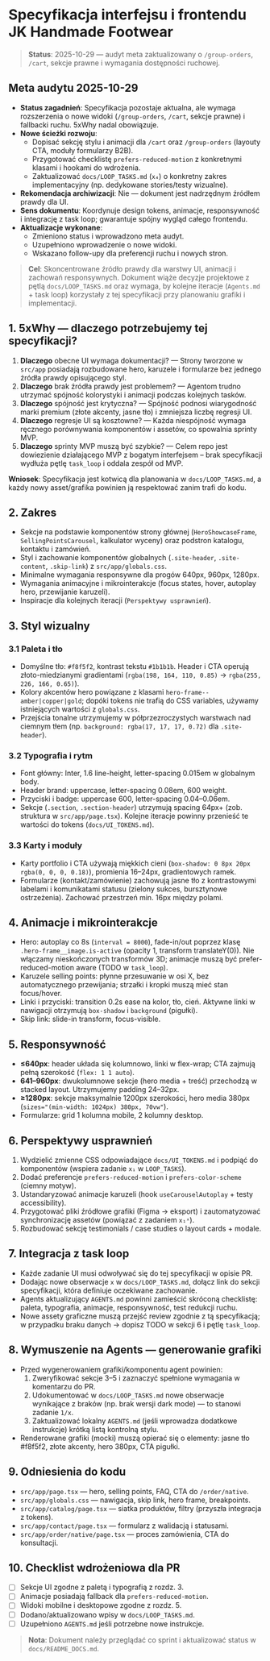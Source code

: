 # Specyfikacja interfejsu i frontendu JK Handmade Footwear

> **Status**: 2025-10-29 — audyt meta zaktualizowany o `/group-orders`, `/cart`, sekcje prawne i wymagania dostępności ruchowej.

## Meta audytu 2025-10-29
- **Status zagadnień**: Specyfikacja pozostaje aktualna, ale wymaga rozszerzenia o nowe widoki (`/group-orders`, `/cart`, sekcje prawne) i fallbacki ruchu. 5xWhy nadal obowiązuje.
- **Nowe ścieżki rozwoju**:
  - Dopisać sekcję stylu i animacji dla `/cart` oraz `/group-orders` (layouty CTA, moduły formularzy B2B).
  - Przygotować checklistę `prefers-reduced-motion` z konkretnymi klasami i hookami do wdrożenia.
  - Zaktualizować `docs/LOOP_TASKS.md` (`x₄`) o konkretny zakres implementacyjny (np. dedykowane stories/testy wizualne).
- **Rekomendacja archiwizacji**: Nie — dokument jest nadrzędnym źródłem prawdy dla UI.
- **Sens dokumentu**: Koordynuje design tokens, animacje, responsywność i integrację z task loop; gwarantuje spójny wygląd całego frontendu.
- **Aktualizacje wykonane**:
  - Zmieniono status i wprowadzono meta audyt.
  - Uzupełniono wprowadzenie o nowe widoki.
  - Wskazano follow-upy dla preferencji ruchu i nowych stron.
>
> **Cel**: Skoncentrowane źródło prawdy dla warstwy UI, animacji i zachowań responsywnych. Dokument wiąże decyzje projektowe z pętlą `docs/LOOP_TASKS.md` oraz wymaga, by kolejne iteracje (`Agents.md` + task loop) korzystały z tej specyfikacji przy planowaniu grafiki i implementacji.

## 1. 5xWhy — dlaczego potrzebujemy tej specyfikacji?
1. **Dlaczego** obecne UI wymaga dokumentacji? — Strony tworzone w `src/app` posiadają rozbudowane hero, karuzele i formularze bez jednego źródła prawdy opisującego styl.
2. **Dlaczego** brak źródła prawdy jest problemem? — Agentom trudno utrzymać spójność kolorystyki i animacji podczas kolejnych tasków.
3. **Dlaczego** spójność jest krytyczna? — Spójność podnosi wiarygodność marki premium (złote akcenty, jasne tło) i zmniejsza liczbę regresji UI.
4. **Dlaczego** regresje UI są kosztowne? — Każda niespójność wymaga ręcznego porównywania komponentów i assetów, co spowalnia sprinty MVP.
5. **Dlaczego** sprinty MVP muszą być szybkie? — Celem repo jest dowiezienie działającego MVP z bogatym interfejsem – brak specyfikacji wydłuża pętlę `task_loop` i oddala zespół od MVP.

**Wniosek**: Specyfikacja jest kotwicą dla planowania w `docs/LOOP_TASKS.md`, a każdy nowy asset/grafika powinien ją respektować zanim trafi do kodu.

## 2. Zakres
- Sekcje na podstawie komponentów strony głównej (`HeroShowcaseFrame`, `SellingPointsCarousel`, kalkulator wyceny) oraz podstron katalogu, kontaktu i zamówień.
- Styl i zachowanie komponentów globalnych (`.site-header`, `.site-content`, `.skip-link`) z `src/app/globals.css`.
- Minimalne wymagania responsywne dla progów 640px, 960px, 1280px.
- Wymagania animacyjne i mikrointerakcje (focus states, hover, autoplay hero, przewijanie karuzeli).
- Inspiracje dla kolejnych iteracji (`Perspektywy usprawnień`).

## 3. Styl wizualny
### 3.1 Paleta i tło
- Domyślne tło: `#f8f5f2`, kontrast tekstu `#1b1b1b`. Header i CTA operują złoto-miedzianymi gradientami (`rgba(198, 164, 110, 0.85)` → `rgba(255, 226, 166, 0.65)`).
- Kolory akcentów hero powiązane z klasami `hero-frame--amber|copper|gold`; dopóki tokens nie trafią do CSS variables, używamy istniejących wartości z `globals.css`.
- Przejścia tonalne utrzymujemy w półprzezroczystych warstwach nad ciemnym tłem (np. `background: rgba(17, 17, 17, 0.72)` dla `.site-header`).

### 3.2 Typografia i rytm
- Font główny: Inter, 1.6 line-height, letter-spacing 0.015em w globalnym body.
- Header brand: uppercase, letter-spacing 0.08em, 600 weight.
- Przyciski i badge: uppercase 600, letter-spacing 0.04–0.06em.
- Sekcje (`.section`, `.section-header`) utrzymują spacing 64px+ (zob. struktura w `src/app/page.tsx`). Kolejne iteracje powinny przenieść te wartości do tokens (`docs/UI_TOKENS.md`).

### 3.3 Karty i moduły
- Karty portfolio i CTA używają miękkich cieni (`box-shadow: 0 8px 20px rgba(0, 0, 0, 0.18)`), promienia 16–24px, gradientowych ramek.
- Formularze (kontakt/zamówienie) zachowują jasne tło z kontrastowymi labelami i komunikatami statusu (zielony sukces, bursztynowe ostrzeżenia). Zachować przestrzeń min. 16px między polami.

## 4. Animacje i mikrointerakcje
- Hero: autoplay co 8s (`interval = 8000`), fade-in/out poprzez klasę `.hero-frame__image.is-active` (opacity 1, transform translateY(0)). Nie włączamy nieskończonych transformów 3D; animacje muszą być prefer-reduced-motion aware (TODO w `task_loop`).
- Karuzele selling points: płynne przesuwanie w osi X, bez automatycznego przewijania; strzałki i kropki muszą mieć stan focus/hover.
- Linki i przyciski: transition 0.2s ease na kolor, tło, cień. Aktywne linki w nawigacji otrzymują `box-shadow` i `background` (pigułki).
- Skip link: slide-in transform, focus-visible.

## 5. Responsywność
- **≤640px**: header układa się kolumnowo, linki w flex-wrap; CTA zajmują pełną szerokość (`flex: 1 1 auto`).
- **641–960px**: dwukolumnowe sekcje (hero media + treść) przechodzą w stacked layout. Utrzymujemy padding 24–32px.
- **≥1280px**: sekcje maksymalnie 1200px szerokości, hero media 380px (`sizes="(min-width: 1024px) 380px, 70vw"`).
- Formularze: grid 1 kolumna mobile, 2 kolumny desktop.

## 6. Perspektywy usprawnień
1. Wydzielić zmienne CSS odpowiadające `docs/UI_TOKENS.md` i podpiąć do komponentów (wspiera zadanie `x₁` w `LOOP_TASKS`).
2. Dodać preferencje `prefers-reduced-motion` i `prefers-color-scheme` (ciemny motyw).
3. Ustandaryzować animacje karuzeli (hook `useCarouselAutoplay` + testy accessibility).
4. Przygotować pliki źródłowe grafiki (Figma → eksport) i zautomatyzować synchronizację assetów (powiązać z zadaniem `x₁ˣ`).
5. Rozbudować sekcję testimonials / case studies o layout cards + modale.

## 7. Integracja z task loop
- Każde zadanie UI musi odwoływać się do tej specyfikacji w opisie PR.
- Dodając nowe obserwacje `x` w `docs/LOOP_TASKS.md`, dołącz link do sekcji specyfikacji, która definiuje oczekiwane zachowanie.
- Agents aktualizujący `AGENTS.md` powinni zamieścić skróconą checklistę: paleta, typografia, animacje, responsywność, test redukcji ruchu.
- Nowe assety graficzne muszą przejść review zgodnie z tą specyfikacją; w przypadku braku danych → dopisz TODO w sekcji 6 i pętlę `task_loop`.

## 8. Wymuszenie na Agents — generowanie grafiki
- Przed wygenerowaniem grafiki/komponentu agent powinien:
  1. Zweryfikować sekcje 3–5 i zaznaczyć spełnione wymagania w komentarzu do PR.
  2. Udokumentować w `docs/LOOP_TASKS.md` nowe obserwacje wynikające z braków (np. brak wersji dark mode) — to stanowi zadanie `1/x`.
  3. Zaktualizować lokalny `AGENTS.md` (jeśli wprowadza dodatkowe instrukcje) krótką listą kontrolną stylu.
- Renderowane grafiki (mocki) muszą opierać się o elementy: jasne tło #f8f5f2, złote akcenty, hero 380px, CTA pigułki.

## 9. Odniesienia do kodu
- `src/app/page.tsx` — hero, selling points, FAQ, CTA do `/order/native`.
- `src/app/globals.css` — nawigacja, skip link, hero frame, breakpoints.
- `src/app/catalog/page.tsx` — siatka produktów, filtry (przyszła integracja z tokens).
- `src/app/contact/page.tsx` — formularz z walidacją i statusami.
- `src/app/order/native/page.tsx` — proces zamówienia, CTA do konsultacji.

## 10. Checklist wdrożeniowa dla PR
- [ ] Sekcje UI zgodne z paletą i typografią z rozdz. 3.
- [ ] Animacje posiadają fallback dla `prefers-reduced-motion`.
- [ ] Widoki mobilne i desktopowe zgodne z rozdz. 5.
- [ ] Dodano/aktualizowano wpisy w `docs/LOOP_TASKS.md`.
- [ ] Uzupełniono `AGENTS.md` jeśli potrzebne nowe instrukcje.

> **Nota**: Dokument należy przeglądać co sprint i aktualizować status w `docs/README_DOCS.md`.
